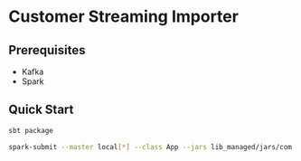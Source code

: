 Customer Streaming Importer
===========================

Prerequisites
-------------

* Kafka
* Spark

Quick Start
-----------

```bash
sbt package
```

```bash
spark-submit --master local[*] --class App --jars lib_managed/jars/com.github.scopt/scopt_2.10/scopt_2.10-3.3.0.jar,lib_managed/jars/org.apache.kafka/kafka_2.10/kafka_2.10-0.8.2.1.jar,lib_managed/jars/org.apache.kafka/kafka-clients/kafka-clients-0.8.2.1.jar,lib_managed/jars/com.yammer.metrics/metrics-core/metrics-core-2.2.0.jar,lib_managed/jars/com.typesafe.play/play-json_2.10/play-json_2.10-2.3.4.jar,lib_managed/jars/com.typesafe.play/play-functional_2.10/play-functional_2.10-2.3.4.jar target/scala-2.10/baldur_2.10-1.0.jar -c piedmont -o /data/tmp -i /data/tmp/in --type utilization -i 30 --metadata.broker.list localhost:9092""
```



